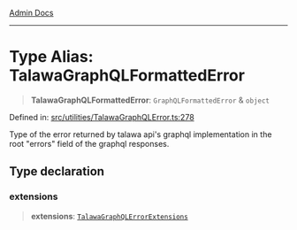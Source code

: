 [Admin Docs](/)

***

# Type Alias: TalawaGraphQLFormattedError

> **TalawaGraphQLFormattedError**: `GraphQLFormattedError` & `object`

Defined in: [src/utilities/TalawaGraphQLError.ts:278](https://github.com/syedali237/talawa-api/blob/2d0d513d5268a339b8dac6b4711f8e71e79fc0e4/src/utilities/TalawaGraphQLError.ts#L278)

Type of the error returned by talawa api's graphql implementation in the root "errors" field of the graphql responses.

## Type declaration

### extensions

> **extensions**: [`TalawaGraphQLErrorExtensions`](TalawaGraphQLErrorExtensions.md)
